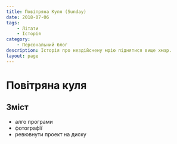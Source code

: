 ```yaml
---
title: Повітряна Куля (Sunday)
date: 2018-07-06
tags: 
    - Літати
    - Історія
category: 
    - Персональний блог
description: Історія про нездійснену мрію піднятися вище хмар.
layout: page
---
```


# Повітряна куля

## Зміст
- алго програми
- фотографії
- ревювнути проект на диску
